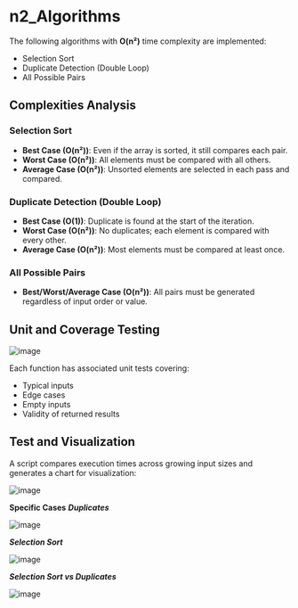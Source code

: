 # n2_Algorithms

The following algorithms with **O(n²)** time complexity are implemented:
+ Selection Sort
+ Duplicate Detection (Double Loop)
+ All Possible Pairs

## Complexities Analysis

### Selection Sort
+ **Best Case (O(n²))**: Even if the array is sorted, it still compares each pair.
+ **Worst Case (O(n²))**: All elements must be compared with all others.
+ **Average Case (O(n²))**: Unsorted elements are selected in each pass and compared.

### Duplicate Detection (Double Loop)
+ **Best Case (O(1))**: Duplicate is found at the start of the iteration.
+ **Worst Case (O(n²))**: No duplicates; each element is compared with every other.
+ **Average Case (O(n²))**: Most elements must be compared at least once.

### All Possible Pairs
+ **Best/Worst/Average Case (O(n²))**: All pairs must be generated regardless of input order or value.

## Unit and Coverage Testing

![image](https://github.com/user-attachments/assets/581620ad-1457-4613-9474-ee9556a82a46)


Each function has associated unit tests covering:
- Typical inputs
- Edge cases
- Empty inputs
- Validity of returned results

## Test and Visualization

A script compares execution times across growing input sizes and generates a chart for visualization:

![image](https://github.com/user-attachments/assets/f38de9cf-2c6a-4e10-bea8-60d3da146640)


**Specific Cases**
***Duplicates***

![image](https://github.com/user-attachments/assets/dc8a8388-9784-4b90-921f-da96a24f4c3f)

***Selection Sort***

![image](https://github.com/user-attachments/assets/285d7c76-7a05-46c9-8220-35f75b319516)

***Selection Sort vs Duplicates***

![image](https://github.com/user-attachments/assets/f9b52e0d-a350-4f54-8b5d-736608c2d884)





